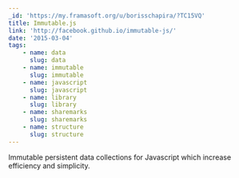 ```yaml
---
_id: 'https://my.framasoft.org/u/borisschapira/?TC15VQ'
title: Immutable.js
link: 'http://facebook.github.io/immutable-js/'
date: '2015-03-04'
tags:
    - name: data
      slug: data
    - name: immutable
      slug: immutable
    - name: javascript
      slug: javascript
    - name: library
      slug: library
    - name: sharemarks
      slug: sharemarks
    - name: structure
      slug: structure
---
```


<div class="markdown"><p>Immutable persistent data collections for Javascript which increase efficiency and simplicity.
</p></div>

